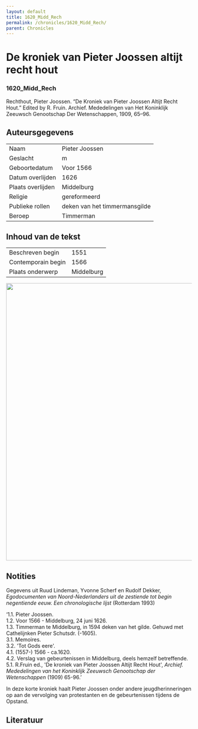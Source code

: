 ```yaml
---
layout: default
title: 1620_Midd_Rech
permalink: /chronicles/1620_Midd_Rech/
parent: Chronicles
--- 
```



# De kroniek van Pieter Joossen altijt recht hout 

### 1620_Midd_Rech 

Rechthout, Pieter Joossen. “De Kroniek van Pieter Joossen Altijt Recht Hout.” Edited by R. Fruin. Archief. Mededelingen van Het Koninklijk Zeeuwsch Genootschap Der Wetenschappen, 1909, 65–96. 

## Auteursgegevens 

| | | 
| --------------- | --------------- | 
| Naam | Pieter Joossen | 
| Geslacht | m | 
| Geboortedatum | Voor 1566 | 
| Datum overlijden | 1626 | 
| Plaats overlijden | Middelburg | 
| Religie | gereformeerd | 
| Publieke rollen | deken van het timmermansgilde | 
| Beroep | Timmerman | 

## Inhoud van de tekst 

| | | 
| --------------- | --------------- | 
| Beschreven begin | 1551 | 
| Contemporain begin | 1566 | 
| Plaats onderwerp | Middelburg | 

[<img src="..\..\barplots_chronicles\1620_Midd_Rech.jpg" width="750"/>](..\..\barplots_chronicles\1620_Midd_Rech.jpg) 

## Notities 

Gegevens uit Ruud Lindeman, Yvonne Scherf en Rudolf Dekker, _Egodocumenten van
Noord-Nederlanders uit de zestiende tot begin negentiende eeuw. Een
chronologische lijst_ (Rotterdam 1993)

‘1.1. Pieter Joossen.  
1.2. Voor 1566 - Middelburg, 24 juni 1626.  
1.3. Timmerman te Middelburg, in 1594 deken van het gilde. Gehuwd met
Cathelijnken Pieter Schutsdr. (-1605).  
3.1. Memoires.  
3.2. 'Tot Gods eere'.  
4.1. (1557-) 1566 - ca.1620.  
4.2. Verslag van gebeurtenissen in Middelburg, deels hemzelf betreffende.  
5.1. R.Fruin ed., 'De kroniek van Pieter Joossen Altijt Recht Hout', _Archief.
Mededelingen van het Koninklijk Zeeuwsch Genootschap der Wetenschappen_ (1909)
65-96.’

In deze korte kroniek haalt Pieter Joossen onder andere jeugdherinneringen op
aan de vervolging van protestanten en de gebeurtenissen tijdens de Opstand.



## Literatuur 

